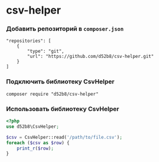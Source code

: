 # csv-helper

### Добавить репозиторий в `composer.json`
```
"repositories": [
    {
        "type": "git",
        "url": "https://github.com/d52b8/csv-helper.git"
    }
]
```

### Подключить библиотеку CsvHelper
```
composer require "d52b8/csv-helper"
```

### Использовать библиотеку CsvHelper
```php
<?php
use d52b8\CsvHelper;

$csv = CsvHelper::read('/path/to/file.csv');
foreach ($csv as $row) {
    print_r($row);
}
```